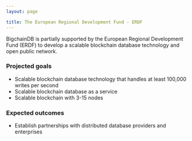 ```yaml
---
layout: page

title: The European Regional Development Fund - ERDF
---
```


BigchainDB is partially supported by the European Regional Development Fund (ERDF) to develop a scalable blockchain database technology and open public network. 

### Projected goals

- Scalable blockchain database technology that handles at least 100,000 writes per second
- Scalable blockchain database as a service
- Scalable blockchain with 3-15 nodes

### Expected outcomes

- Establish partnerships with distributed database providers and enterprises 
